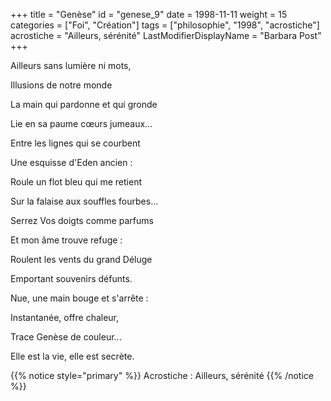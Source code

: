 +++
title = "Genèse"
id = "genese_9"
date = 1998-11-11
weight = 15
categories = ["Foi", "Création"]
tags = ["philosophie", "1998", "acrostiche"]
acrostiche = "Ailleurs, sérénité"
LastModifierDisplayName = "Barbara Post"
+++

Ailleurs sans lumière ni mots,

Illusions de notre monde

La main qui pardonne et qui gronde

Lie en sa paume cœurs jumeaux...

Entre les lignes qui se courbent

Une esquisse d'Eden ancien :

Roule un flot bleu qui me retient

Sur la falaise aux souffles fourbes...

Serrez Vos doigts comme parfums

Et mon âme trouve refuge :

Roulent les vents du grand Déluge

Emportant souvenirs défunts.

Nue, une main bouge et s'arrête :

Instantanée, offre chaleur,

Trace Genèse de couleur...

Elle est la vie, elle est secrète.

{{% notice style="primary" %}}
Acrostiche : Ailleurs, sérénité
{{% /notice %}}
